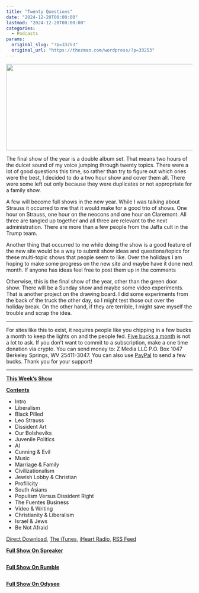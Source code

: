 ```yaml
---
title: "Twenty Questions"
date: "2024-12-20T00:00:00"
lastmod: "2024-12-20T00:00:00"
categories:
  - Podcasts
params:
  original_slug: "?p=33253"
  original_url: "https://thezman.com/wordpress/?p=33253"
---
```


[<img
src="http://thezman.com/wordpress/wp-content/uploads/2018/01/Power-Hour.png"
decoding="async" width="600" height="233" />](http://thezman.com/wordpress/wp-content/uploads/2018/01/Power-Hour.png)

The final show of the year is a double album set. That means two hours
of the dulcet sound of my voice jumping through twenty topics. There
were a lot of good questions this time, so rather than try to figure out
which ones were the best, I decided to do a two hour show and cover them
all. There were some left out only because they were duplicates or not
appropriate for a family show.

A few will become full shows in the new year. While I was talking about
Strauss it occurred to me that it would make for a good trio of shows.
One hour on Strauss, one hour on the neocons and one hour on Claremont.
All three are tangled up together and all three are relevant to the next
administration. There are more than a few people from the Jaffa cult in
the Trump team.

Another thing that occurred to me while doing the show is a good feature
of the new site would be a way to submit show ideas and questions/topics
for these multi-topic shows that people seem to like. Over the holidays
I am hoping to make some progress on the new site and maybe have it done
next month. If anyone has ideas feel free to post them up in the
comments

Otherwise, this is the final show of the year, other than the green door
show. There will be a Sunday show and maybe some video experiments. That
is another project on the drawing board. I did some experiments from the
back of the truck the other day, so I might test those out over the
holiday break. On the other hand, if they are terrible, I might save
myself the trouble and scrap the idea.

------------------------------------------------------------------------

For sites like this to exist, it requires people like you chipping in a
few bucks a month to keep the lights on and the people fed.
<a href="https://www.subscribestar.com/the-z-blog"
rel="noopener noreferrer" target="_blank">Five bucks a month</a> is not
a lot to ask. If you don’t want to commit to a subscription, make a one
time donation via crypto. You can send money to: Z Media LLC P.O. Box
1047 Berkeley Springs, WV 25411-3047. You can also use <a
href="https://www.paypal.com/cgi-bin/webscr?cmd=_s-xclick&amp;hosted_button_id=UDAS2Q8JYA6CN&amp;source=url"
rel="noopener noreferrer" target="_blank">PayPal</a> to send a few
bucks. Thank you for your support!

------------------------------------------------------------------------

**<u>This Week’s Show</u>**

**<u>Contents</u>**

-   Intro
-   Liberalism
-   Black Pilled
-   Leo Strauss
-   Dissident Art
-   Our Bolsheviks
-   Juvenile Politics
-   AI
-   Cunning & Evil
-   Music
-   Marriage & Family
-   Civilizationalism
-   Jewish Lobby & Christian
-   Profilicity
-   South Asians
-   Populism Versus Dissident Right
-   The Fuentes Business
-   Video & Writing
-   Christianity & Liberalism
-   Israel & Jews
-   Be Not Afraid

<a href="https://api.spreaker.com/v2/episodes/63405389/download.mp3"
rel="noopener" target="_blank">Direct Download</a>, <a
href="https://itunes.apple.com/us/podcast/the-z-blog-power-hour/id1262799640?mt=2"
rel="noopener noreferrer" target="_blank">The iTunes</a>,
<a href="https://www.iheart.com/podcast/the-z-blog-power-hour-29246491/"
rel="noopener noreferrer" target="_blank">iHeart Radio,</a>
<a href="https://www.spreaker.com/show/2589657/episodes/feed"
rel="noopener noreferrer" target="_blank">RSS Feed</a>

**<u>Full Show On Spreaker</u>**

<span class="mce_SELRES_start" mce-type="bookmark"
style="display: inline-block; width: 0px; overflow: hidden; line-height: 0;">﻿</span>

**<u>Full Show On Rumble</u>**

<span class="mce_SELRES_start" mce-type="bookmark"
style="display: inline-block; width: 0px; overflow: hidden; line-height: 0;">﻿</span>

**<u>Full Show On Odysee</u>**
